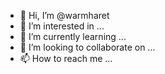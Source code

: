 - 👋 Hi, I’m @warmharet
- 👀 I’m interested in ...
- 🌱 I’m currently learning ...
- 💞️ I’m looking to collaborate on ...
- 📫 How to reach me ...

<!---
warmharet/warmharet is a ✨ special ✨ repository because its `README.md` (this file) appears on your GitHub profile.
You can click the Preview link to take a look at your changes.
--->
